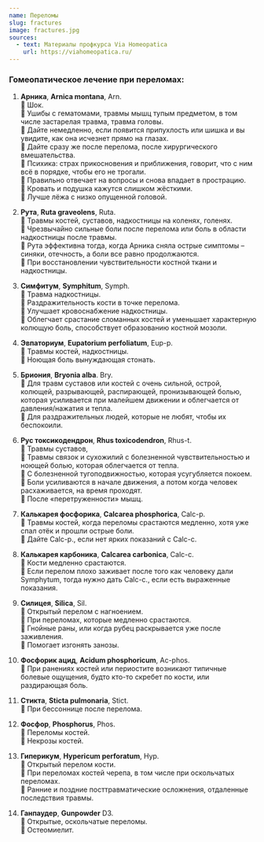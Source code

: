 ```yaml
---
name: Переломы
slug: fractures
image: fractures.jpg
sources:
  - text: Материалы профкурса Via Homeopatica
    url: https://viahomeopatica.ru/
---
```

### Гомеопатическое лечение при переломах:

1. **Арника**, **Arnica montana**, Arn.<br> 
🔹 Шок.<br> 
🔹 Ушибы с гематомами, травмы мышц тупым предметом, в том числе застарелая травма, травма головы.<br> 
🔹 Дайте немедленно, если появится припухлость или шишка и вы увидите, как она исчезнет прямо на глазах.<br>
🔹 Дайте сразу же после перелома, после хирургического вмешательства.<br>
🔹 Психика: страх прикосновения и приближения, говорит, что с ним всё в порядке, чтобы его не трогали.<br> 
🔹 Правильно отвечает на вопросы и снова впадает в прострацию.<br>
🔹 Кровать и подушка кажутся слишком жёсткими.<br> 
🔹 Лучше лёжа с низко опущенной головой.

2. **Рута**, **Ruta graveolens**, Ruta.<br> 
🔹 Травмы костей, суставов, надкостницы на коленях, голенях.<br>
🔹 Чрезвычайно сильные боли после перелома или боль в области надкостницы после травмы.<br> 
🔹 Рута эффективна тогда, когда Арника сняла острые симптомы – синяки, отечность, а боли все равно продолжаются.<br>
🔹 При восстановлении чувствительности костной ткани и надкостницы.

3. **Симфитум**, **Symphitum**, Symph.<br> 
🔹 Травма надкостницы.<br>
🔹 Раздражительность кости в точке перелома.<br> 
🔹 Улучшает кровоснабжение надкостницы.<br> 
🔹 Облегчает срастание сломанных костей и уменьшает характерную колющую боль, способствует образованию костной мозоли.

4. **Эвпаториум**, **Eupatorium perfoliatum**, Eup-p.<br> 
🔹 Травмы костей, надкостницы.<br> 
🔹 Ноющая боль вынуждающая стонать.

5. **Бриония**, **Bryonia alba**. Bry.<br> 
🔹 Для травм суставов или костей с очень сильной, острой, колющей, разрывающей, распирающей, пронизывающей болью, которая усиливается
при малейшем движении и облегчается от давления/нажатия и тепла.<br> 
🔹 Для раздражительных людей, которые не любят, чтобы их беспокоили.

6. **Рус токсикодендрон**, **Rhus toxicodendron**, Rhus-t.<br> 
🔹 Травмы суставов,<br> 
🔹 Травмы связок и сухожилий с болезненной чувствительностью и ноющей болью, которая облегчается от тепла.<br> 
🔹 С болезненной тугоподвижностью, которая усугубляется покоем.<br> 
🔹 Боли усиливаются в начале движения, а потом когда человек расхаживается, на время проходят.<br>
🔹 После «перетруженности» мышц.

7. **Калькарея фосфорика**, **Calcarea phosphorica**, Calc-p.<br>
🔹 Травмы костей, когда переломы срастаются медленно, хотя уже спал отёк и прошли острые боли.<br> 
🔹 Дайте Calc-p., если нет ярких показаний с Calc-c.

8. **Калькарея карбоника**, **Calcarea carbonica**, Calc-c.<br> 
🔹 Кости медленно срастаются.<br> 
🔹 Если перелом плохо заживает после того как человеку дали Symphytum, тогда нужно дать Calc-c., если есть выраженные показания.

9. **Силицея**, **Silica**, Sil.<br> 
🔹 Открытый перелом с нагноением.<br> 
🔹 При переломах, которые медленно срастаются.<br> 
🔹 Гнойные раны, или когда рубец раскрывается уже после заживления.<br> 
🔹 Помогает изгонять занозы.

10. **Фосфорик ацид**, **Acidum phosphoricum**, Ac-phos.<br> 
🔹 При ранениях костей или периостите возникают типичные болевые ощущения,
будто кто-то скребет по кости, или раздирающая боль.

11. **Стикта**, **Sticta pulmonaria**, Stict.<br> 
🔹 При бессоннице после перелома.

12. **Фосфор**, **Phosphorus**, Phos.<br> 
🔹 Переломы костей.<br>
🔹 Некрозы костей.

13. **Гиперикум**, **Hypericum perforatum**, Hyp.<br> 
🔹 Открытый перелом кости.<br> 
🔹 При переломах костей черепа, в том числе при оскольчатых переломах.<br> 
🔹 Ранние и поздние посттравматические осложнения, отдаленные последствия травмы.

14. **Ганпаудер**, **Gunpowder** D3.<br> 
🔹 Открытые, оскольчатые переломы.<br>
🔹 Остеомиелит.
